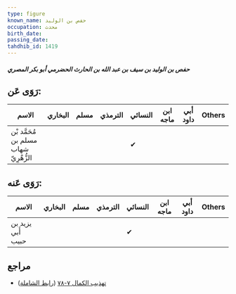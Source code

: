 ```yaml
---
type: figure
known_name: حفص بن الوليد
occupation: محدث
birth_date:
passing_date:
tahdhib_id: 1419
---
```

##### حفص بن الوليد بن سيف بن عبد الله بن الحارث الحضرمي أبو بكر المصري

## رَوَى عَن:
| الاسم                                 | البخاري | مسلم | الترمذي | النسائي | ابن ماجه | أبي داود | Others |
| ------------------------------------- | ------- | ---- | ------- | ------- | -------- | -------- | ------ |
| مُحَمَّد بْن مسلم بن شهاب الزُّهْرِيّ |         |      |         | ✔       |          |          |        |
## رَوَى عَنه:
| الاسم             | البخاري | مسلم | الترمذي | النسائي | ابن ماجه | أبي داود | Others |
| ----------------- | ------- | ---- | ------- | ------- | -------- | -------- | ------ |
| يزيد بن أَبي حبيب |         |      |         | ✔       |          |          |        |
## مراجع
- [تهذيب الكمال ٧-٧٨](obsidian://open?vault=Tahdhib-al-Kamal&file=Figures/١٤١٩-حفص%20بن%20الوليد%20بن%20سيف%20بن%20عبد%20الله%20بن%20الحارث%20الحضرمي%20أبو%20بكر%20المصري) ([رابط الشاملة](https://shamela.ws/book/3722/3300))